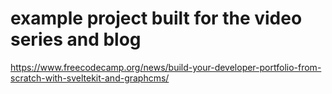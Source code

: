 # example project built for the video series and blog

https://www.freecodecamp.org/news/build-your-developer-portfolio-from-scratch-with-sveltekit-and-graphcms/
